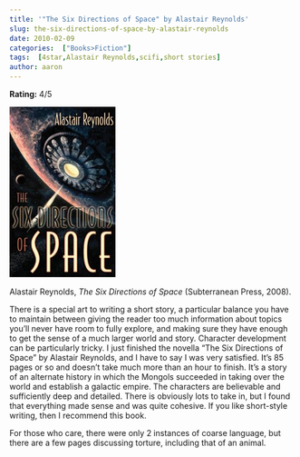 ```yaml
---
title: '"The Six Directions of Space" by Alastair Reynolds'
slug: the-six-directions-of-space-by-alastair-reynolds
date: 2010-02-09
categories:  ["Books>Fiction"]
tags:  [4star,Alastair Reynolds,scifi,short stories]
author: aaron
---
```


**Rating:** 4/5

![](cover4.jpg "The Six Directions of Space")

Alastair Reynolds, *The Six Directions of Space* (Subterranean Press, 2008).

There is a special art to writing a short story, a particular balance you have to maintain between giving the reader too much information about topics you’ll never have room to fully explore, and making sure they have enough to get the sense of a much larger world and story. Character development can be particularly tricky. I just finished the novella “The Six Directions of Space” by Alastair Reynolds, and I have to say I was very satisfied. It’s 85 pages or so and doesn’t take much more than an hour to finish. It’s a story of an alternate history in which the Mongols succeeded in taking over the world and establish a galactic empire. The characters are believable and sufficiently deep and detailed. There is obviously lots to take in, but I found that everything made sense and was quite cohesive. If you like short-style writing, then I recommend this book.

For those who care, there were only 2 instances of coarse language, but there are a few pages discussing torture, including that of an animal.
